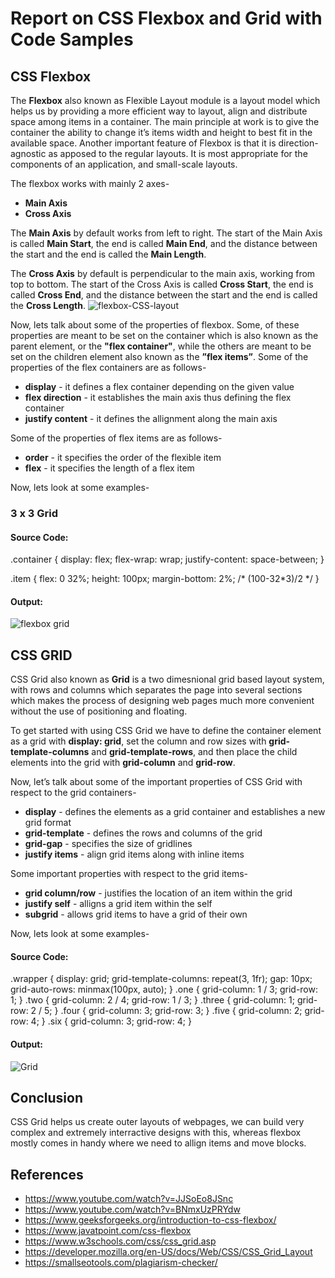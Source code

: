 # Report on CSS Flexbox and Grid with Code Samples
  
## CSS Flexbox

The **Flexbox** also known as  Flexible Layout module is a layout model which helps us by providing a more efficient way to layout, align and distribute space among items in a container. The main principle at work is to give the container the ability to change it’s items width and height to best fit in the available space. Another important feature of Flexbox is that it is direction-agnostic as apposed to the regular layouts. It is most appropriate for the components of an application, and small-scale layouts.
  
The flexbox works with mainly 2 axes-
- **Main Axis**
- **Cross Axis**

The **Main Axis** by default works from left to right. The start of the Main Axis is called **Main Start**, the end is called **Main End**, and the distance between the start and the end is called the  **Main Length**. 
  
  
The **Cross Axis** by default is perpendicular to the main axis, working from top to bottom. The start of the Cross Axis is called **Cross Start**, the end is called **Cross End**, and the distance between the start and the end is called the  **Cross Length**. 
![flexbox-CSS-layout](https://user-images.githubusercontent.com/101306694/176899160-d5a1cbb7-8b9f-4fed-94b9-be6ebc2af462.png)


  
Now, lets talk about some of the properties of flexbox. Some, of these properties are meant to be set on the container which is also known as the parent element, or the **"flex container"**, while the others are meant to be set on the children element also known as the **”flex items”**. 
Some of the properties of the flex containers are as follows-
  

- **display** -  it defines a flex container depending on the given value
- **flex direction** - it establishes the main axis thus defining the flex container
- **justify content** - it defines the allignment along the main axis
  

Some of the properties of flex items are as follows-
- **order** - it specifies the order of the flexible item
- **flex** - it specifies the length of a flex item

Now, lets look at some examples-
  
### **3 x 3 Grid**
#### Source Code:
.container {
  display: flex;
  flex-wrap: wrap;
  justify-content: space-between;
}

.item {
  flex: 0 32%;
  height: 100px;
  margin-bottom: 2%; /* (100-32*3)/2 */
}

#### Output:
![flexbox grid](https://user-images.githubusercontent.com/101306694/176900741-19568229-1da9-4927-9321-1a65c313db05.png)
  
  
## CSS GRID
  
CSS Grid also known as **Grid** is a two dimesnional grid based layout system, with rows and columns which separates the page into several sections which makes the process of designing web pages much more convenient without the use of positioning and floating.

To get started with using CSS Grid we have to define the container element as a grid with **display: grid**, set the column and row sizes with **grid-template-columns** and **grid-template-rows**, and then place the child elements into the grid with **grid-column** and **grid-row**.

Now, let’s talk about some of the important properties of CSS Grid with respect to the grid containers-
  
- **display** - defines the elements as a grid container and establishes a new grid format
- **grid-template** - defines the rows and columns of the grid
- **grid-gap** - specifies the size of gridlines
- **justify items** - align grid items along with inline items
  
  
Some important properties with respect to the grid items-
  

- **grid column/row** - justifies the location of an item within the grid
- **justify self** - alligns a grid item within the self
- **subgrid** - allows grid items to have a grid of their own
  
  
Now, lets look at some examples-
  
#### Source Code:
.wrapper {
  display: grid;
  grid-template-columns: repeat(3, 1fr);
  gap: 10px;
  grid-auto-rows: minmax(100px, auto);
}
.one {
  grid-column: 1 / 3;
  grid-row: 1;
}
.two {
  grid-column: 2 / 4;
  grid-row: 1 / 3;
}
.three {
  grid-column: 1;
  grid-row: 2 / 5;
}
.four {
  grid-column: 3;
  grid-row: 3;
}
.five {
  grid-column: 2;
  grid-row: 4;
}
.six {
  grid-column: 3;
  grid-row: 4;
}

#### Output:
![Grid](https://user-images.githubusercontent.com/101306694/176905893-b165f1bd-a5f9-4e07-832f-8ee2b327465f.png)

## Conclusion
CSS Grid helps us create outer layouts of webpages, we can build very complex and extremely interractive designs with this, whereas flexbox mostly comes in handy where we need to allign items and move blocks.
  
    
    
## References 
- https://www.youtube.com/watch?v=JJSoEo8JSnc
- https://www.youtube.com/watch?v=BNmxUzPRYdw
- https://www.geeksforgeeks.org/introduction-to-css-flexbox/
- https://www.javatpoint.com/css-flexbox
- https://www.w3schools.com/css/css_grid.asp
- https://developer.mozilla.org/en-US/docs/Web/CSS/CSS_Grid_Layout
- https://smallseotools.com/plagiarism-checker/
